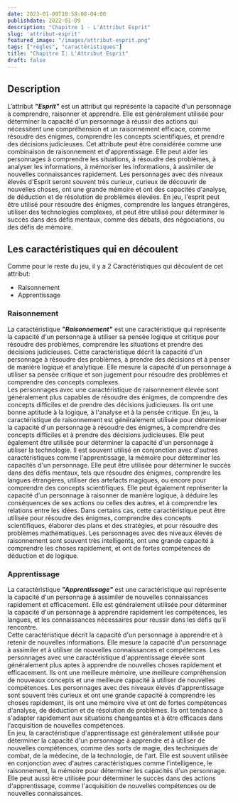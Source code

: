 ```yaml
---
date: 2023-01-09T10:58:08-04:00
publishdate: 2022-01-09
description: "Chapitre 1 - L'Attribut Esprit"
slug: 'attribut-esprit'
featured_image: "/images/attribut-esprit.png"
tags: ["règles", "caractéristiques"]
title: "Chapitre I: L'Attribut Esprit"
draft: false
---
```


## Description
L’attribut ***"Esprit"*** est un attribut qui représente la capacité d'un personnage à comprendre, raisonner et apprendre. Elle est généralement utilisée pour déterminer la capacité d'un personnage à réussir des actions qui nécessitent une compréhension et un raisonnement efficace, comme résoudre des énigmes, comprendre les concepts scientifiques, et prendre des décisions judicieuses.
Cet attribute peut être considérée comme une combinaison de raisonnement et d'apprentissage. Elle peut aider les personnages à comprendre les situations, à résoudre des problèmes, à analyser les informations, à mémoriser les informations, à assimiler de nouvelles connaissances rapidement. Les personnages avec des niveaux élevés d'Esprit seront souvent très curieux, curieux de découvrir de nouvelles choses, ont une grande mémoire et ont des capacités d'analyse, de déduction et de résolution de problèmes élevées.
En jeu, l'esprit peut être utilisé pour résoudre des énigmes, comprendre les langues étrangères, utiliser des technologies complexes, et peut être utilisé pour déterminer le succès dans des défis mentaux, comme des débats, des négociations, ou des défis de mémoire.
## Les caractéristiques qui en découlent
Comme pour le reste du jeu, il y a 2 Caractéristiques qui découlent de cet attribut:
* Raisonnement
* Apprentissage
### Raisonnement
La caractéristique ***"Raisonnement"*** est une caractéristique qui représente la capacité d'un personnage à utiliser sa pensée logique et critique pour résoudre des problèmes, comprendre les situations et prendre des décisions judicieuses. 
Cette caractéristique décrit la capacité d'un personnage à résoudre des problèmes, à prendre des décisions et à penser de manière logique et analytique. Elle mesure la capacité d'un personnage à utiliser sa pensée critique et son jugement pour résoudre des problèmes et comprendre des concepts complexes.  
Les personnages avec une caractéristique de raisonnement élevée sont généralement plus capables de résoudre des énigmes, de comprendre des concepts difficiles et de prendre des décisions judicieuses. Ils ont une bonne aptitude à la logique, à l'analyse et à la pensée critique.
En jeu, la caractéristique de raisonnement est généralement utilisée pour déterminer la capacité d'un personnage à résoudre des énigmes, à comprendre des concepts difficiles et à prendre des décisions judicieuses. Elle peut également être utilisée pour déterminer la capacité d'un personnage à utiliser la technologie. Il est souvent utilisé en conjonction avec d'autres caractéristiques comme l'apprentissage, la mémoire pour déterminer les capacités d'un personnage. Elle peut être utilisée pour déterminer le succès dans des défis mentaux, tels que résoudre des énigmes, comprendre les langues étrangères, utiliser des artefacts magiques, ou encore pour comprendre des concepts scientifiques.
Elle peut également représenter la capacité d'un personnage à raisonner de manière logique, à déduire les conséquences de ses actions ou celles des autres, et à comprendre les relations entre les idées.
Dans certains cas, cette caractéristique peut être utilisée pour résoudre des énigmes, comprendre des concepts scientifiques, élaborer des plans et des stratégies, et pour résoudre des problèmes mathématiques. Les personnages avec des niveaux élevés de raisonnement sont souvent très intelligents, ont une grande capacité à comprendre les choses rapidement, et ont de fortes compétences de déduction et de logique.
### Apprentissage
La caractéristique ***"Apprentissage"*** est une caractéristique qui représente la capacité d'un personnage à assimiler de nouvelles connaissances rapidement et efficacement. Elle est généralement utilisée pour déterminer la capacité d'un personnage à apprendre rapidement les compétences, les langues, et les connaissances nécessaires pour réussir dans les défis qu'il rencontre.  
Cette caractéristique décrit la capacité d'un personnage à apprendre et à retenir de nouvelles informations. Elle mesure la capacité d'un personnage à assimiler et à utiliser de nouvelles connaissances et compétences.
Les personnages avec une caractéristique d'apprentissage élevée sont généralement plus aptes à apprendre de nouvelles choses rapidement et efficacement. Ils ont une meilleure mémoire, une meilleure compréhension de nouveaux concepts et une meilleure capacité à utiliser de nouvelles compétences. Les personnages avec des niveaux élevés d'apprentissage sont souvent très curieux et ont une grande capacité à comprendre les choses rapidement, ils ont une mémoire vive et ont de fortes compétences d'analyse, de déduction et de résolution de problèmes. Ils ont tendance à s'adapter rapidement aux situations changeantes et à être efficaces dans l'acquisition de nouvelles compétences.  
En jeu, la caractéristique d'apprentissage est généralement utilisée pour déterminer la capacité d'un personnage à apprendre et à utiliser de nouvelles compétences, comme des sorts de magie, des techniques de combat, de la médecine, de la technologie, de l'art. Elle est souvent utilisée en conjonction avec d'autres caractéristiques comme l'intelligence, le raisonnement, la mémoire pour déterminer les capacités d'un personnage.  
Elle peut aussi être utilisée pour déterminer le succès dans des actions d'apprentissage, comme l'acquisition de nouvelles compétences ou de nouvelles connaissances.